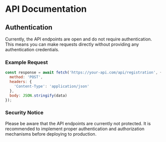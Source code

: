 # API Documentation

## Authentication

Currently, the API endpoints are open and do not require authentication. This means you can make requests directly without providing any authentication credentials.

### Example Request

```javascript
const response = await fetch('https://your-api.com/api/registration', {
  method: 'POST',
  headers: {
    'Content-Type': 'application/json'
  },
  body: JSON.stringify(data)
});
```

### Security Notice

Please be aware that the API endpoints are currently not protected. It is recommended to implement proper authentication and authorization mechanisms before deploying to production.